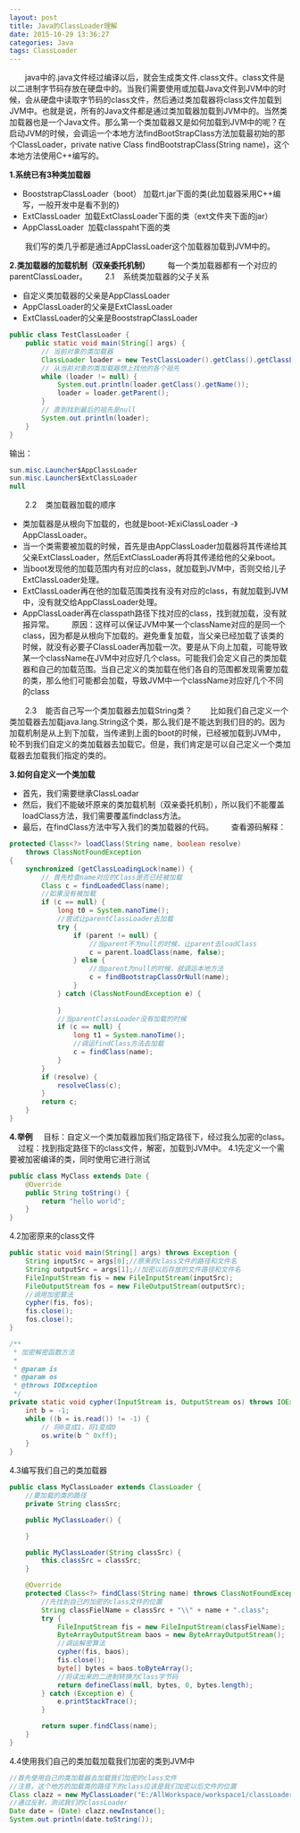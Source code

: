 ```yaml
---
layout: post
title: Java的ClassLoader理解
date: 2015-10-29 13:36:27
categories: Java
tags: ClassLoader
---
```

　　java中的.java文件经过编译以后，就会生成类文件.class文件。class文件是以二进制字节码存放在硬盘中的。当我们需要使用或加载Java文件到JVM中的时候，会从硬盘中读取字节码的class文件，然后通过类加载器将class文件加载到JVM中。也就是说，所有的Java文件都是通过类加载器加载到JVM中的。当然类加载器也是一个Java文件。那么第一个类加载器又是如何加载到JVM中的呢？在启动JVM的时候，会调运一个本地方法findBootStrapClass方法加载最初始的那个ClassLoader，private native Class findBootstrapClass(String name)，这个本地方法使用C++编写的。

**1.系统已有3种类加载器**

- BooststrapClassLoader（boot） 加载rt.jar下面的类(此加载器采用C++编写，一般开发中是看不到的)  
- ExtClassLoader  加载ExtClassLoader下面的类（ext文件夹下面的jar）
- AppClassLoader  加载classpaht下面的类

　　我们写的类几乎都是通过AppClassLoader这个加载器加载到JVM中的。

**2.类加载器的加载机制（双亲委托机制）**
　　每一个类加载器都有一个对应的parentClassLoader。
　　2.1    系统类加载器的父子关系   

-  自定义类加载器的父亲是AppClassLoader
- AppClassLoader的父亲是ExtClassLoader
- ExtClassLoader的父亲是BooststrapClassLoader

```java
public class TestClassLoader {
    public static void main(String[] args) {
        // 当前对象的类加载器
        ClassLoader loader = new TestClassLoader().getClass().getClassLoader();
        // 从当前对象的类加载器想上找他的各个祖先
        while (loader != null) {
            System.out.println(loader.getClass().getName());
            loader = loader.getParent();
        }
        // 直到找到最后的祖先是null
        System.out.println(loader);
    }
}
```
   输出：

```java
sun.misc.Launcher$AppClassLoader
sun.misc.Launcher$ExtClassLoader
null
```

　　2.2    类加载器加载的顺序

- 类加载器是从根向下加载的，也就是boot-》ExiClassLoader -》AppClassLoader。
- 当一个类需要被加载的时候，首先是由AppClassLoader加载器将其传递给其父亲ExtClassLoader，然后ExtClassLoader再将其传递给他的父亲boot。
- 当boot发现他的加载范围内有对应的class，就加载到JVM中，否则交给儿子ExtClassLoader处理。
- ExtClassLoader再在他的加载范围类找有没有对应的class，有就加载到JVM中，没有就交给AppClassLoader处理。
- AppClassLoader再在classpath路径下找对应的class，找到就加载，没有就报异常。
　　原因：这样可以保证JVM中某一个className对应的是同一个class，因为都是从根向下加载的。避免重复加载，当父亲已经加载了该类的时候，就没有必要子ClassLoader再加载一次。要是从下向上加载，可能导致某一个className在JVM中对应好几个class。可能我们会定义自己的类加载器和自己的加载范围。当自己定义的类加载在他们各自的范围都发现需要加载的类，那么他们可能都会加载，导致JVM中一个className对应好几个不同的class

　　2.3    能否自己写一个类加载器去加载String类？
       　　比如我们自己定义一个类加载器去加载java.lang.String这个类，那么我们是不能达到我们目的的。因为加载机制是从上到下加载，当传递到上面的boot的时候，已经被加载到JVM中，轮不到我们自定义的类加载器去加载它。但是，我们肯定是可以自己定义一个类加载器去加载我们指定的类的。

**3.如何自定义一个类加载**

- 首先，我们需要继承ClassLoadar 
- 然后，我们不能破坏原来的类加载机制（双亲委托机制），所以我们不能覆盖loadClass方法，我们需要覆盖findclass方法。
- 最后，在findClass方法中写入我们的类加载器的代码。
　　查看源码解释：

```java
protected Class<?> loadClass(String name, boolean resolve)
    throws ClassNotFoundException
{
    synchronized (getClassLoadingLock(name)) {
        // 首先检查name对应的Class是否已经被加载
        Class c = findLoadedClass(name);
        //如果没有被加载
        if (c == null) {
            long t0 = System.nanoTime();
            //尝试让parentClassLoader去加载
            try {
                if (parent != null) {
                    //当parent不为null的时候，让parent去loadClass
                    c = parent.loadClass(name, false);
                } else {
                    //当parent为null的时候，就调运本地方法
                    c = findBootstrapClassOrNull(name);
                }
            } catch (ClassNotFoundException e) {
           
            }
            //当parentClassLoader没有加载的时候
            if (c == null) {
                long t1 = System.nanoTime();
                //调运findClass方法去加载
                c = findClass(name);
            }
        }
        if (resolve) {
            resolveClass(c);
        }
        return c;
    }
}
```

**4.举例**
    目标：自定义一个类加载器加我们指定路径下，经过我么加密的class。
    过程：找到指定路径下的class文件，解密，加载到JVM中。
4.1先定义一个需要被加密编译的类，同时使用它进行测试

```java
public class MyClass extends Date {
    @Override
    public String toString() {
        return "hello world";
    }
}
```

4.2加密原来的class文件

```java
public static void main(String[] args) throws Exception {
    String inputSrc = args[0];//原来的class文件的路径和文件名
    String outputSrc = args[1];//加密以后存放的文件路径和文件名
    FileInputStream fis = new FileInputStream(inputSrc);
    FileOutputStream fos = new FileOutputStream(outputSrc);
    //调用加密算法
    cypher(fis, fos);
    fis.close();
    fos.close();
}

/**
 * 加密解密函数方法
 *
 * @param is
 * @param os
 * @throws IOException
 */
private static void cypher(InputStream is, OutputStream os) throws IOException {
    int b = -1;
    while ((b = is.read()) != -1) {
        // 将0变成1，将1变成0
        os.write(b ^ 0xff);
    }
}
```

4.3编写我们自己的类加载器

```java
public class MyClassLoader extends ClassLoader {
    //要加载的类的路径
    private String classSrc;

    public MyClassLoader() {

    }

    public MyClassLoader(String classSrc) {
        this.classSrc = classSrc;
    }

    @Override
    protected Class<?> findClass(String name) throws ClassNotFoundException {
        //先找到自己的加密的class文件的位置
        String classFielName = classSrc + "\\" + name + ".class";
        try {
            FileInputStream fis = new FileInputStream(classFielName);
            ByteArrayOutputStream baos = new ByteArrayOutputStream();
            //调运解密算法
            cypher(fis, baos);
            fis.close();
            byte[] bytes = baos.toByteArray();
            //将读出来的二进制转换为Class字节码
            return defineClass(null, bytes, 0, bytes.length);
        } catch (Exception e) {
            e.printStackTrace();
        }

        return super.findClass(name);
    }
}
```

4.4使用我们自己的类加载加载我们加密的类到JVM中

```java
//首先使用自己的类加载器去加载我们加密的class文件
//注意，这个地方的加载类的路径下的class应该是我们加密以后文件的位置
Class clazz = new MyClassLoader("E:/AllWorkspace/workspace1/classLoaderTest/bin/com/gusi/test").loadClass("MyClass");
//通过反射，测试我们的classLoader
Date date = (Date) clazz.newInstance();
System.out.println(date.toString());
```



